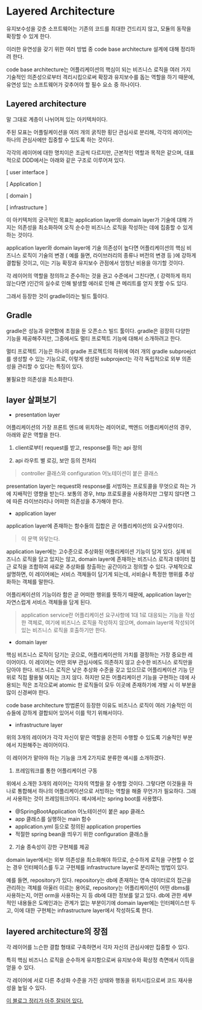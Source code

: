 # Layered Architecture

유지보수성을 갖춘 소프트웨어는 기존의 코드를 최대한 건드리지 않고, 모듈의 동작을 확장할 수 있게 한다.

이러한 유연성을 갖기 위한 여러 방법 중 code base architecture 설계에 대해 정리하려 한다.

code base architecture는 어플리케이션의 핵심이 되는 비즈니스 로직을 여러 가지 기술적인 의존성으로부터 격리시킴으로써 확장과 유지보수를 돕는 역할을 하기 때문에, 유연성 있는 소프트웨어가 갖추어야 할 필수 요소 중 하나이다.

## Layered architecture

말 그대로 계층이 나뉘어져 있는 아키텍처이다.

주된 모표는 어플릴케이션을 여러 개의 굵직한 횡단 관심사로 분리해, 각각의 레이어는 하나의 관심사에만 집중할 수 있도록 하는 것이다.

각각의 레이어에 대한 명치이은 조금씩 다르지만, 근본적인 역할과 목적은 같으며, 대표적으로 DDD에서는 아래와 같은 구조로 이루어져 있다.

[ user interface ]

[ Application ]

[ domain ] 

[ infrastructure ]

이 아키텍처의 궁극적인 목표는 application layer와 domain layer가 기술에 대해 가지는 의존성을 최소화하여 오직 순수한 비즈니스 로직을 작성하는 데에 집중할 수 있게 하는 것이다.

application layer와 domain layer에 기술 의존성이 높다면 어플리케이션의 핵심 비즈니스 로직이 기술의 변경 ( 예를 들면, 라이브러리의 종류나 버전의 변경 등 )에 강하게 결합될 것이고, 이는 기능 확장과 유지보수 관점에서 엄청난 비용을 야기할 것이다.

각 레이어의 역할을 정의하고 준수하는 것을 권고 수준에서 그친다면, ( 강력하게 하지 않는다면 )인간의 실수로 인해 발생할 에러로 인해 큰 메리트를 얻지 못할 수도 있다.

그래서 등장한 것이 gradle이라는 빌드 툴이다.

## Gradle

gradle은 성능과 유연함에 초점을 둔 오픈소스 빌드 툴이다. gradle은 굉장히 다양한 기능을 제공해주지만, 그중에서도 멀티 프로젝트 기능에 대해서 소개하려고 한다.

멀티 프로젝트 기능은 하나의 gradle 프로젝트의 하위에 여러 개의 gradle subproejct를 생성할 수 있는 기능으로, 이렇게 생성된 subproject는 각각 독립적으로 외부 의존성을 관리할 수 있다는 특징이 있다.

불필요한 의존성을 최소화한다.

## layer 살펴보기

* presentation layer

어플리케이션의 가장 프론트 엔드에 위치하는 레이어로, 백엔드 어플리케이션의 경우, 아래와 같은 역할을 한다.

1. client로부터 request를 받고, response를 하는 api 정의

2. api 라우트 별 로깅, 보안 등의 전처리 

> controller 클래스와 configuration 어노테이션이 붙은 클래스

presentation layer는 request와 response를 서빙하는 프로토콜을 무엇으로 하는 가에 지배적인 영향을 받는다. 보통의 경우, http 프로토콜을 사용하지만 그렇지 않다면 그에 따른 라이브러리나 어떠한 의존성을 추가해야 한다.

* application layer

application layer에 존재하는 함수들의 집합은 곧 어플리케이션의 요구사항이다.

> 이 문맥 와닿는다.

application layer에는 고수준으로 추상화된 어플리케이션 기능이 담겨 있다. 실제 비즈니스 로직을 담고 있지는 않고, domain layer에 존재하는 비즈니스 로직과 데이터 접근 로직을 조합하여 새로운 추상화를 창출하는 공간이라고 정의할 수 있다. 구체적으로 설명하면, 이 레이어에는 서비스 객체들이 담기게 되는데, 서비슬나 특정한 행위를 추상화하는 객체를 말한다. 

어플리케이션의 기능이라 함은 곧 어떠한 행위를 뜻하기 때문에, application layer는 자연스럽게 서비스 객체들을 담게 된다. 

> application service란 어플리케이션 요구사항에 1대 1로 대응되는 기능을 작성한 객체로, 여기에 비즈니스 로직을 작성하지 않으며, domain layer에 작성되어 있는 비즈니스 로직을 호출하기만 한다.

* domain layer

핵심 비즈니스 로직이 담기는 곳으로, 어플리케이션의 가치를 결정하는 가장 중요한 레이어이다. 이 레이어는 어떤 외부 관심사에도 의존하지 않고 순수한 비즈니스 로직만을 담아야 한다. 비즈니스 로직은 낮은 추상화 수준을 갖고 있으므로 어플리케이션 기능 단위로 직접 활용될 여지는 크지 않다.  하지만 모든 어플리케이션 기능을 구현하는 데에 사용되는 작은 조각으로써 atomic 한 로직들이 모두 이곳에 존재하기에 개발 시 이 부분을 많이 신경써야 한다.

code base architecture 방법론이 등장한 이유도 비즈니스 로직이 여러 기술적인 이슈들에 강하게 결합되어 있어서 이를 막기 위해서이다.

* infrastructure layer

위의 3개의 레이어가 각각 자신이 맡은 역할을 온전히 수행할 수 있도록 기술적인 부분에서 지원해주는 레이어이다. 

이 레이어가 맡아야 하는 기능을 크게 2가지로 분류한 예시를 소개하겠다.

1. 프레임워크를 통한 어플리케이션 구동

위에서 소개한 3개의 레이어는 각자의 역할을 잘 수행할 것이다. 그렇다면 이것들을 하나로 통합해서 하나의 어플리케이션으로 서빙하는 역할을 해줄 무언가가 필요하다. 그래서 사용하는 것이 프레임워크이다. 예시에서는 spring boot를 사용했다.

* @SpringBootApplication 어노테이션이 붙은 app 클래스
* app 클래스를 실행하는 main 함수
* application.yml 등으로 정의된 application properties
* 적절한 spring bean을 띄우기 위한 configuration 클래스들

2. 기술 종속성이 강한 구현체를 제공

domain layer에서는 외부 의존성을 최소화해야 하므로, 순수하게 로직을 구현할 수 없는 경우 인터페이스를 두고 구현체를 infrastructure layer로 분리하는 방법이 있다.

예를 들면, repository가 있다. repository는 db에 존재하는 영속 데이터로의 접근을 관리하는 객체를 아울러 이르는 용어로, repository는 어플리케이션이 어떤 dbms를 사용하는지, 어떤 orm을 사용하는 지 등 db에 대한 정보를 알고 있다. db에 관한 세부적인 내용들은 도메인과는 관계가 없는 부분이기에 domain layer에는 인터페이스만 두고, 이에 대한 구현체는 infrastructure layer에서 작성하도록 한다. 

## layered architecture의 장점

각 레이어를 느슨한 결합 형태로 구축하면서 각자 자신의 관심사에만 집중할 수 있다.

특히 핵심 비즈니스 로직을 순수하게 유지함으로써 유지보수와 확상정 측면에서 이득을 얻을 수 있다.

각 레이어에 서로 다른 추상화 수준을 가진 상태와 행동을 위치시킴으로써 코드 재사용성을 높일 수 있다.

[이 블로그 정리가 아주 잘되어 있다.](https://medium.com/riiid-teamblog-kr/gradle%EA%B3%BC-%ED%95%A8%EA%BB%98%ED%95%98%EB%8A%94-backend-layered-architecture-97117b344ba8)